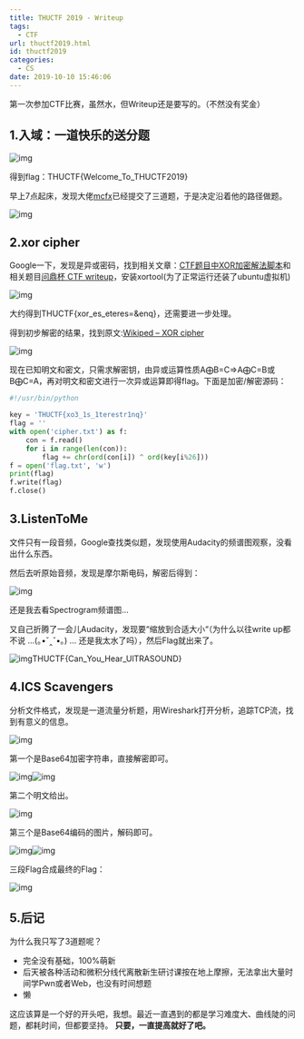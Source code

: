 ```yaml
---
title: THUCTF 2019 - Writeup
tags:
  - CTF
url: thuctf2019.html
id: thuctf2019
categories:
  - CS
date: 2019-10-10 15:46:06
---
```


第一次参加CTF比赛，虽然水，但Writeup还是要写的。（不然没有奖金）

<!--more-->

1.入域：一道快乐的送分题
-------------

![img](/images/thuctf2019001.png)

得到flag：THUCTF{Welcome_To_THUCTF2019}

早上7点起床，发现大佬[mcfx](https://mcfx.us/)已经提交了三道题，于是决定沿着他的路径做题。

![img](/images/thuctf2019002.png)

2.xor cipher
------------

Google一下，发现是异或密码，找到相关文章：[CTF题目中XOR加密解法脚本](https://blog.csdn.net/qq_41079177/article/details/89196428)和相关题目[问鼎杯 CTF writeup](https://chybeta.github.io/2017/09/16/问鼎杯-CTF-writeup/)，安装xortool(为了正常运行还装了ubuntu虚拟机)

![img](/images/thuctf2019001-3358223.png)

大约得到THUCTF{xor_es_eteres=&enq}，还需要进一步处理。

得到初步解密的结果，找到原文:[Wikiped – XOR cipher](https://en.wikipedia.org/wiki/XOR_cipher)

![img](/images/thuctf2019002-3358223.png)

现在已知明文和密文，只需求解密钥，由异或运算性质A⨁B=C⇒A⨁C=B或B⨁C=A，再对明文和密文进行一次异或运算即得flag。下面是加密/解密源码：

```python
#!/usr/bin/python

key = 'THUCTF{xo3_1s_1terestr1nq}' 
flag = ''
with open('cipher.txt') as f:
    con = f.read()
    for i in range(len(con)):
        flag += chr(ord(con[i]) ^ ord(key[i%26]))
f = open('flag.txt', 'w')
print(flag)
f.write(flag)
f.close()
```


3.ListenToMe
------------

文件只有一段音频，Google查找类似题，发现使用Audacity的频谱图观察，没看出什么东西。

然后去听原始音频，发现是摩尔斯电码，解密后得到：

![img](/images/thuctf2019001-3358253.png)

还是我去看Spectrogram频谱图…

又自己折腾了一会儿Audacity，发现要“缩放到合适大小“（为什么以往write up都不说 …(｡•ˇ‸ˇ•｡) … 还是我太水了吗），然后Flag就出来了。

![img](/images/thuctf2019002-3358253.png)THUCTF{Can_You_Hear_UlTRASOUND}

4.ICS Scavengers
----------------

分析文件格式，发现是一道流量分析题，用Wireshark打开分析，追踪TCP流，找到有意义的信息。

![img](/images/thuctf2019001-3358267.png)

第一个是Base64加密字符串，直接解密即可。

![img](/images/thuctf2019002-3358267.png)![img](/images/thuctf2019003.png)

第二个明文给出。

![img](/images/thuctf2019004.png)

第三个是Base64编码的图片，解码即可。

![img](/images/thuctf2019005.png)![img](/images/thuctf2019006.png)

三段Flag合成最终的Flag：

![img](/images/thuctf2019007.png)

5.后记
----

为什么我只写了3道题呢？

*   完全没有基础，100%萌新
*   后天被各种活动和微积分线代离散新生研讨课按在地上摩擦，无法拿出大量时间学Pwn或者Web，也没有时间想题
*   懒

这应该算是一个好的开头吧，我想。最近一直遇到的都是学习难度大、曲线陡的问题，都耗时间，但都要坚持。 **只要，一直提高就好了吧。**